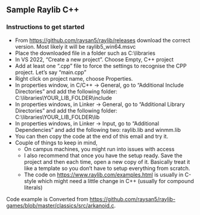 ## Sample Raylib C++


### Instructions to get started

- From https://github.com/raysan5/raylib/releases download the correct version. Most likely it will be raylib5_win64.msvc
- Place the downloaded file in a folder such as C:\libraries
- In VS 2022, “Create a new project”. Choose Empty, C++ project
- Add at least one “.cpp” file to force the settings to recognise the CPP project. Let’s say “main.cpp”
- Right click on project name, choose Properties.
- In properties window, in C/C++ -> General, go to “Additional Include Directories” and add the following folder: C:\libraries\YOUR_LIB_FOLDER\include
- In properties windows, in Linker -> General, go to “Additional Library Directories” and add the following  folder: C:\libraries\YOUR_LIB_FOLDER\lib
- In properties windows, in Linker -> Input, go to “Additional Dependencies” and add the following two: raylib.lib and winmm.lib
- You can then copy the code at the end of this email and try it.
- Couple of things to keep in mind,
  - On campus machines, you might run into issues with access
  - I also recommend that once you have the setup ready. Save the project and then each time, open a new copy of it. Basically treat it like a template so you don’t have to setup everything from scratch.
  - The code on https://www.raylib.com/examples.html is usually in C-style which might need a little change in C++ (usually for compound literals)

Code example is Converted from https://github.com/raysan5/raylib-games/blob/master/classics/src/arkanoid.c. 
